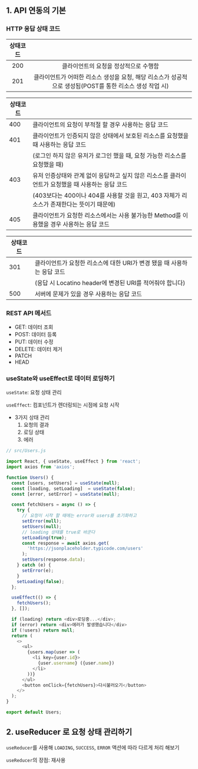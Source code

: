 ## 1. API 연동의 기본

### HTTP 응답 상태 코드

| 상태코드 |                                                              |
| :------: | :----------------------------------------------------------: |
|   200    |            클라이언트의 요청을 정상적으로 수행함             |
|   201    | 클라이언트가 어떠한 리소스 생성을 요청, 해당 리소스가 성공적으로 생성됨(POST를 통한 리소스 생성 작업 시) |

| 상태코드 |                                                              |
| -------- | ------------------------------------------------------------ |
| 400      | 클라이언트의 요청이 부적절 할 경우 사용하는 응답 코드        |
| 401      | 클라이언트가 인증되지 않은 상태에서 보호된 리소스를 요청했을 때 사용하는 응답 코드 |
|          | (로그인 하지 않은 유저가 로그인 했을 때, 요청 가능한 리소스를 요청했을 때) |
| 403      | 유저 인증상태와 관계 없이 응답하고 싶지 않은 리소스를 클라이언트가 요청했을 때 사용하는 응답 코드 |
|          | (403보다는 400이나 404를 사용할 것을 원고, 403 자체가 리소스가 존재한다는 뜻이기 때문에) |
| 405      | 클라이언트가 요청한 리소스에서는 사용 불가능한 Method를 이용했을 경우 사용하는 응답 코드 |

| 상태코드 |                                                              |
| -------- | ------------------------------------------------------------ |
| 301      | 클라이언트가 요청한 리소스에 대한 URI가 변경 됐을 때 사용하는 응답 코드 |
|          | (응답 시 Locatino header에 변경된 URI를 적어줘야 합니다)     |
| 500      | 서버에 문제가 있을 경우 사용하는 응답 코드                   |



### REST API 메서드

- GET: 데이터 조회
- POST: 데이터 등록
- PUT: 데이터 수정
- DELETE: 데이터 제거
- PATCH
- HEAD



### useState와 useEffect로 데이터 로딩하기

`useState`: 요청 상태 관리

`useEffect`: 컴포넌트가 렌더링되는 시점에 요청 시작

- 3가지 상태 관리
  1. 요청의 결과
  2. 로딩 상태
  3. 에러



```js
// src/Users.js

import React, { useState, useEffect } from 'react';
import axios from 'axios';

function Users() {
  const [users, setUsers] = useState(null);
  const [loading, setLoading]  = useState(false);
  const [error, setError] = useState(null);

  const fetchUsers = async () => {
    try {
      // 요청이 시작 할 때에는 error와 users를 초기화하고
      setError(null);
      setUsers(null);
      // loading 상태를 true로 바꾼다
      setLoading(true);
      const response = await axios.get(
        'https://jsonplaceholder.typicode.com/users'
      );
      setUsers(response.data);
    } catch (e) {
      setError(e);
    }
    setLoading(false);
  };

  useEffect(() => {
    fetchUsers();
  }, []);

  if (loading) return <div>로딩중...</div>;
  if (error) return <div>에러가 발생했습니다</div>
  if (!users) return null;
  return (
    <>
      <ul>
        {users.map(user => (
          <li key={user.id}>
            {user.username} ({user.name})
          </li>
        ))}
      </ul>
      <button onClick={fetchUsers}>다시불러오기</button>
    </>
  );
}

export default Users;
```





## 2. useReducer 로 요청 상태 관리하기

`useReducer`를 사용해 `LOADING`, `SUCCESS`, `ERROR` 액션에 따라 다르게 처리 해보기

`useReducer`의 장점: 재사용

